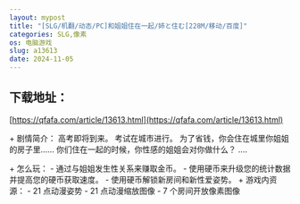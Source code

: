 ```yaml
---
layout: mypost
title: "[SLG/机翻/动态/PC]和姐姐住在一起/姉と住む[228M/移动/百度]"
categories: SLG,像素
os: 电脑游戏
slug: a13613
date: 2024-11-05
---
```


## 下载地址：

[https://qfafa.com/article/13613.html](https://qfafa.com/article/13613.html)

\+ 剧情简介：
高考即将到来。 考试在城市进行。
为了省钱，你会住在城里你姐姐的房子里......
你们住在一起的时候，你性感的姐姐会对你做什么？ ....

\+ 怎么玩：
\- 通过与姐姐发生性关系来赚取金币。
\- 使用硬币来升级您的统计数据并提高您的硬币获取速度。
\- 使用硬币解锁新房间和新性爱姿势。
\+ 游戏内资源：
\- 21 点动漫姿势
\- 21 点动漫缩放图像
\- 7
个房间开放像素图像